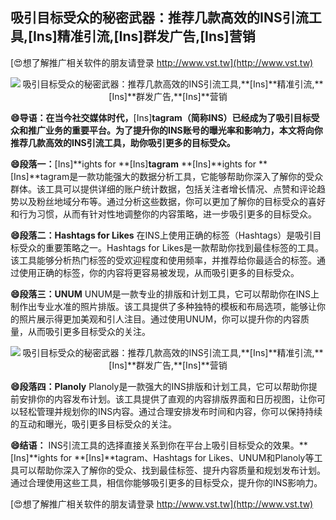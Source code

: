 ## **吸引目标受众的秘密武器：推荐几款高效的INS引流工具,**[Ins]**精准引流,**[Ins]**群发广告,**[Ins]**营销**

[😍想了解推广相关软件的朋友请登录 http://www.vst.tw](http://www.vst.tw)

 <center><img src="https://vst.tw/MP4/tuiguang/png/2.png" alt="吸引目标受众的秘密武器：推荐几款高效的INS引流工具,**[Ins]**精准引流,**[Ins]**群发广告,**[Ins]**营销"></center>

**😄导语：在当今社交媒体时代，**[Ins]**tagram（简称INS）已经成为了吸引目标受众和推广业务的重要平台。为了提升你的INS账号的曝光率和影响力，本文将向你推荐几款高效的INS引流工具，助你吸引更多的目标受众。**

**😄段落一：**[Ins]**ights for **[Ins]**tagram**
**[Ins]**ights for **[Ins]**tagram是一款功能强大的数据分析工具，它能够帮助你深入了解你的受众群体。该工具可以提供详细的账户统计数据，包括关注者增长情况、点赞和评论趋势以及粉丝地域分布等。通过分析这些数据，你可以更加了解你的目标受众的喜好和行为习惯，从而有针对性地调整你的内容策略，进一步吸引更多的目标受众。

**😄段落二：Hashtags for Likes**
在INS上使用正确的标签（Hashtags）是吸引目标受众的重要策略之一。Hashtags for Likes是一款帮助你找到最佳标签的工具。该工具能够分析热门标签的受欢迎程度和使用频率，并推荐给你最适合的标签。通过使用正确的标签，你的内容将更容易被发现，从而吸引更多的目标受众。

**😄段落三：UNUM**
UNUM是一款专业的排版和计划工具，它可以帮助你在INS上制作出专业水准的照片排版。该工具提供了多种独特的模板和布局选项，能够让你的照片展示得更加美观和引人注目。通过使用UNUM，你可以提升你的内容质量，从而吸引更多目标受众的关注。

 <center><img src="https://vst.tw/MP4/tuiguang/png/5.png" alt="吸引目标受众的秘密武器：推荐几款高效的INS引流工具,**[Ins]**精准引流,**[Ins]**群发广告,**[Ins]**营销"></center>

**😄段落四：Planoly**
Planoly是一款强大的INS排版和计划工具，它可以帮助你提前安排你的内容发布计划。该工具提供了直观的内容排版界面和日历视图，让你可以轻松管理并规划你的INS内容。通过合理安排发布时间和内容，你可以保持持续的互动和曝光，吸引更多目标受众的关注。

**😄结语：**
INS引流工具的选择直接关系到你在平台上吸引目标受众的效果。**[Ins]**ights for **[Ins]**tagram、Hashtags for Likes、UNUM和Planoly等工具可以帮助你深入了解你的受众、找到最佳标签、提升内容质量和规划发布计划。通过合理使用这些工具，相信你能够吸引更多的目标受众，提升你的INS影响力。

[😍想了解推广相关软件的朋友请登录 http://www.vst.tw](http://www.vst.tw)



